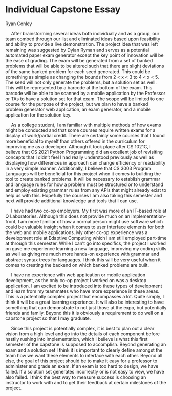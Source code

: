 # Individual Capstone Essay
Ryan Conley

&emsp; After brainstorming several ideas both individually and as a group, our team combed through our list and eliminated ideas based upon feasibility and ability to provide a live demonstration. The project idea that was left remaining was suggested by Dylan Ryman and serves as a potential automated paper exam generator except the key point of innovation will be the ease of grading. The exam will be generated from a set of banked problems that will be able to be altered such that there are slight deviations of the same banked problem for each seed generated. This could be something as simple as changing the bounds from 2 < x < 3 to 4 < x < 5. The seed will not only generate the problems, but a solution set as well. This will be represented by a barcode at the bottom of the exam. This barcode will be able to be scanned by a mobile application by the Professor or TAs to have a solution set for that exam. The scope will be limited to one course for the purpose of the project, but we plan to have a banked problem generator web application, an exam generator, and a mobile application for the solution key.

&emsp; As a college student, I am familiar with multiple methods of how exams might be conducted and that some courses require written exams for a display of work/partial credit. There are certainly some courses that I found more beneficial to myself than others offered in the curriculum for improving me as a developer. Although it took place after CS 1021C, I believe that CS 2021 Python Programming did an excellent job of revisiting concepts that I didn’t feel I had really understood previously as well as displaying how differences in approach can change efficiency or readability in a very simple manner. Additionally, I believe that CS 3003 Program Languages will be beneficial for this project when it comes to building the tool to create banked problems. It will be necessary to establish grammar and language rules for how a problem must be structured or to understand and employ existing grammar rules from any APIs that might already exist to help us with this. Hopefully the courses I am also taking this semester and next will provide additional knowledge and tools that I can use.
   
&emsp;    I have had two co-op employers. My first was more of an IT-based role at Q Laboratories. Although this does not provide much on an implementation-front, I am more familiar of how a normal person might use software which could be valuable insight when it comes to user interface elements for both the web and mobile applications. My other co-op experience was a development role at Edaptive Computing which I am still employed part-time at through this semester. While I can’t go into specifics, the project I worked on gave me experience learning a new language, improving my coding skills as well as giving me much more hands-on experience with grammar and abstract syntax trees for languages. I think this will be very useful when it comes to creating the backend on which banked problems are built.

&emsp; I have no experience with web application or mobile application development, as the only co-op project I worked on was a desktop application. I am excited to be introduced into these types of development and learn from my teammates who have more experience in these areas. This is a potentially complex project that encompasses a lot. Quite simply, I think it will be a great learning experience. It will also be interesting to have something that can demonstrate to not just those at the expo, but potentially friends and family. Beyond this it is obviously a requirement to do well on a capstone project so that I may graduate.

&emsp; Since this project is potentially complex, it is best to plan out a clear vision from a high level and go into the details of each component before hastily rushing into implementation, which I believe is what this first semester of the capstone is supposed to accomplish. Beyond generating an exam and a solution set I think it is important to clearly define amongst the team how we want these elements to interface with each other. Beyond all else, the goal of this project should be to make it easy for a professor to administer and grade an exam. If an exam is too hard to design, we have failed. If a solution set generates incorrectly or is not easy to view, we have also failed. I think the best way to measure success is choosing an instructor to work with and to get their feedback at certain milestones of the project.
